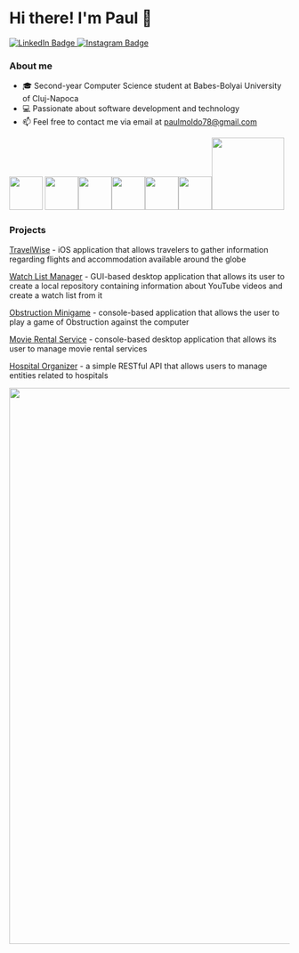 # Hi there! I'm Paul 👋

<div id="badges">
  <a href="https://www.linkedin.com/in/paul-moldovan1/">
    <img src="https://img.shields.io/badge/LinkedIn-blue?style=for-the-badge&logo=linkedin&logoColor=white" alt="LinkedIn Badge"/>
  </a>
  <a href="https://www.instagram.com/paul.moldovan02/">
    <img src="https://img.shields.io/badge/Instagram-purple?style=for-the-badge&logo=instagram&logoColor=white" alt="Instagram Badge"/>
  </a>
</div>

### About me
* 🎓 Second-year Computer Science student at Babes-Bolyai University of Cluj-Napoca
* 💻 Passionate about software development and technology
* 📫 Feel free to contact me via email at paulmoldo78@gmail.com

<img width="60" heigth="60"
src="https://cdn.jsdelivr.net/gh/devicons/devicon/icons/java/java-original.svg" />
<img width="60" heigth="60" src="https://upload.wikimedia.org/wikipedia/commons/1/18/ISO_C%2B%2B_Logo.svg" /><img width="60" heigth="60"
src="https://cdn.jsdelivr.net/gh/devicons/devicon/icons/python/python-original.svg" /><img width="60" heigth="60" src="https://cdn.jsdelivr.net/gh/devicons/devicon/icons/swift/swift-original.svg" /><img width="60" heigth="60" src="https://cdn.jsdelivr.net/gh/devicons/devicon/icons/html5/html5-original.svg" /><img width="60" heigth="60" src="https://cdn.jsdelivr.net/gh/devicons/devicon/icons/css3/css3-original.svg" /><img width="130"  src="https://user-images.githubusercontent.com/98110966/192260027-ffb390d2-c5c4-4834-8176-c4f5308e71e6.png" />

### Projects

[TravelWise](https://github.com/Moldovan-Paul/TravelWise) - iOS application that allows travelers to gather information regarding flights and accommodation available around the globe

[Watch List Manager](https://github.com/Moldovan-Paul/Watch-List-Manager) - GUI-based desktop application that allows its user to create a local repository containing information about YouTube videos and create a watch list from it

[Obstruction Minigame](https://github.com/Moldovan-Paul/Obstruction-Minigame) - console-based application that allows the user to play a game of Obstruction against the computer

[Movie Rental Service](https://github.com/Moldovan-Paul/Movie-Rental-Service) - console-based desktop application that allows its user to manage movie rental services

[Hospital Organizer](https://github.com/Moldovan-Paul/Hospital-Organizer) - a simple RESTful API that allows users to manage entities related to hospitals

<img width="1000" src="https://visme.co/blog/wp-content/uploads/2020/03/animation-software-header-wide.gif" />

<!--
Here are some ideas to get you started:
- 🔭 I’m currently working on ...
- 🌱 I’m currently learning ...
- 👯 I’m looking to collaborate on ...
- 🤔 I’m looking for help with ...
- 💬 Ask me about ...
- 📫 How to reach me: ...
- 😄 Pronouns: ...
- ⚡ Fun fact: ...
-->
